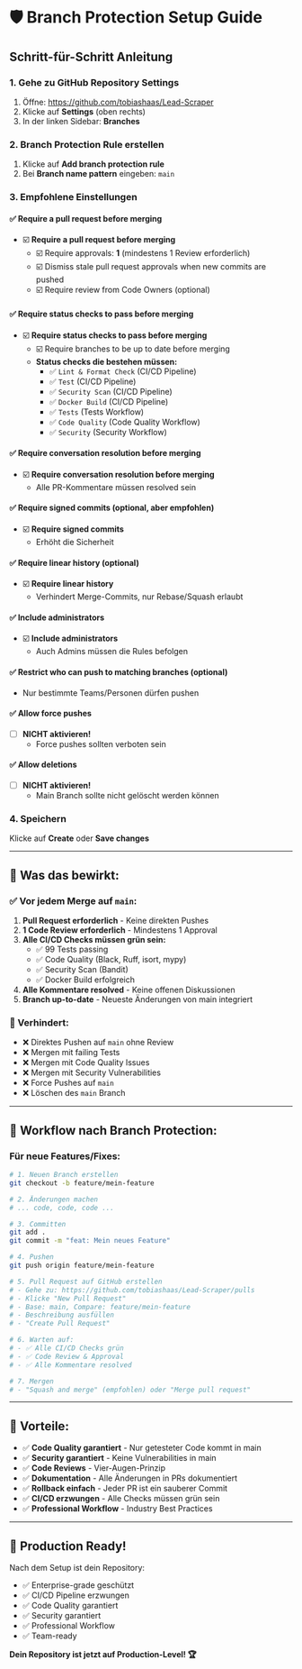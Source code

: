 # 🛡️ Branch Protection Setup Guide

## Schritt-für-Schritt Anleitung

### 1. Gehe zu GitHub Repository Settings

1. Öffne: https://github.com/tobiashaas/Lead-Scraper
2. Klicke auf **Settings** (oben rechts)
3. In der linken Sidebar: **Branches**

### 2. Branch Protection Rule erstellen

1. Klicke auf **Add branch protection rule**
2. Bei **Branch name pattern** eingeben: `main`

### 3. Empfohlene Einstellungen

#### ✅ Require a pull request before merging
- ☑️ **Require a pull request before merging**
  - ☑️ Require approvals: **1** (mindestens 1 Review erforderlich)
  - ☑️ Dismiss stale pull request approvals when new commits are pushed
  - ☑️ Require review from Code Owners (optional)

#### ✅ Require status checks to pass before merging
- ☑️ **Require status checks to pass before merging**
  - ☑️ Require branches to be up to date before merging
  - **Status checks die bestehen müssen:**
    - ✅ `Lint & Format Check` (CI/CD Pipeline)
    - ✅ `Test` (CI/CD Pipeline)
    - ✅ `Security Scan` (CI/CD Pipeline)
    - ✅ `Docker Build` (CI/CD Pipeline)
    - ✅ `Tests` (Tests Workflow)
    - ✅ `Code Quality` (Code Quality Workflow)
    - ✅ `Security` (Security Workflow)

#### ✅ Require conversation resolution before merging
- ☑️ **Require conversation resolution before merging**
  - Alle PR-Kommentare müssen resolved sein

#### ✅ Require signed commits (optional, aber empfohlen)
- ☑️ **Require signed commits**
  - Erhöht die Sicherheit

#### ✅ Require linear history (optional)
- ☑️ **Require linear history**
  - Verhindert Merge-Commits, nur Rebase/Squash erlaubt

#### ✅ Include administrators
- ☑️ **Include administrators**
  - Auch Admins müssen die Rules befolgen

#### ✅ Restrict who can push to matching branches (optional)
- Nur bestimmte Teams/Personen dürfen pushen

#### ✅ Allow force pushes
- ☐ **NICHT aktivieren!**
  - Force pushes sollten verboten sein

#### ✅ Allow deletions
- ☐ **NICHT aktivieren!**
  - Main Branch sollte nicht gelöscht werden können

### 4. Speichern

Klicke auf **Create** oder **Save changes**

---

## 🎯 Was das bewirkt:

### ✅ Vor jedem Merge auf `main`:
1. **Pull Request erforderlich** - Keine direkten Pushes
2. **1 Code Review erforderlich** - Mindestens 1 Approval
3. **Alle CI/CD Checks müssen grün sein:**
   - ✅ 99 Tests passing
   - ✅ Code Quality (Black, Ruff, isort, mypy)
   - ✅ Security Scan (Bandit)
   - ✅ Docker Build erfolgreich
4. **Alle Kommentare resolved** - Keine offenen Diskussionen
5. **Branch up-to-date** - Neueste Änderungen von main integriert

### 🚫 Verhindert:
- ❌ Direktes Pushen auf `main` ohne Review
- ❌ Mergen mit failing Tests
- ❌ Mergen mit Code Quality Issues
- ❌ Mergen mit Security Vulnerabilities
- ❌ Force Pushes auf `main`
- ❌ Löschen des `main` Branch

---

## 📝 Workflow nach Branch Protection:

### Für neue Features/Fixes:

```bash
# 1. Neuen Branch erstellen
git checkout -b feature/mein-feature

# 2. Änderungen machen
# ... code, code, code ...

# 3. Committen
git add .
git commit -m "feat: Mein neues Feature"

# 4. Pushen
git push origin feature/mein-feature

# 5. Pull Request auf GitHub erstellen
# - Gehe zu: https://github.com/tobiashaas/Lead-Scraper/pulls
# - Klicke "New Pull Request"
# - Base: main, Compare: feature/mein-feature
# - Beschreibung ausfüllen
# - "Create Pull Request"

# 6. Warten auf:
# - ✅ Alle CI/CD Checks grün
# - ✅ Code Review & Approval
# - ✅ Alle Kommentare resolved

# 7. Mergen
# - "Squash and merge" (empfohlen) oder "Merge pull request"
```

---

## 🎉 Vorteile:

- ✅ **Code Quality garantiert** - Nur getesteter Code kommt in main
- ✅ **Security garantiert** - Keine Vulnerabilities in main
- ✅ **Code Reviews** - Vier-Augen-Prinzip
- ✅ **Dokumentation** - Alle Änderungen in PRs dokumentiert
- ✅ **Rollback einfach** - Jeder PR ist ein sauberer Commit
- ✅ **CI/CD erzwungen** - Alle Checks müssen grün sein
- ✅ **Professional Workflow** - Industry Best Practices

---

## 🚀 Production Ready!

Nach dem Setup ist dein Repository:
- ✅ Enterprise-grade geschützt
- ✅ CI/CD Pipeline erzwungen
- ✅ Code Quality garantiert
- ✅ Security garantiert
- ✅ Professional Workflow
- ✅ Team-ready

**Dein Repository ist jetzt auf Production-Level! 🏆**
